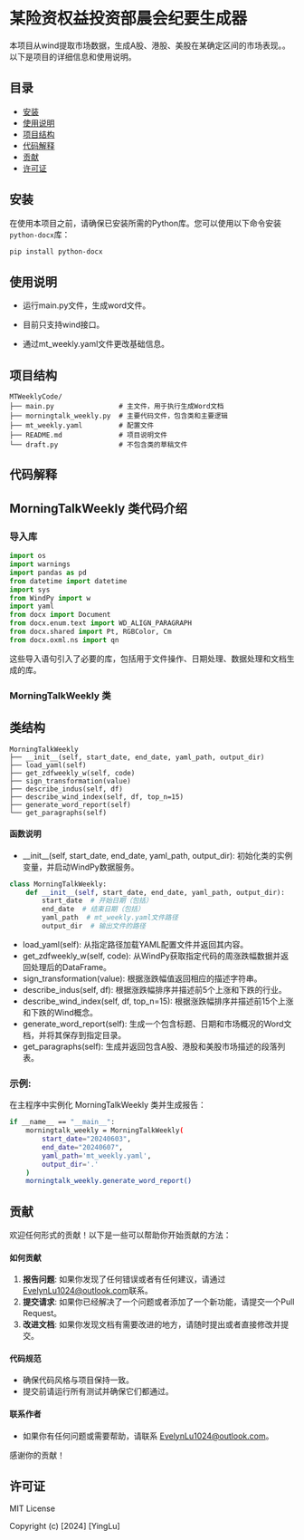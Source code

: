# 某险资权益投资部晨会纪要生成器

本项目从wind提取市场数据，生成A股、港股、美股在某确定区间的市场表现。。以下是项目的详细信息和使用说明。

## 目录

- [安装](#dump_az)
- [使用说明](#dump_sysm)
- [项目结构](#dump_xmjg)
- [代码解释](#dump_dmjs)
- [贡献](#dump_gx)
- [许可证](#dump_xkz)

## <span id=dump_az>安装</span>

在使用本项目之前，请确保已安装所需的Python库。您可以使用以下命令安装`python-docx`库：

```bash
pip install python-docx
```

## <span id=dump_sysm>使用说明</span>

- 运行main.py文件，生成word文件。

- 目前只支持wind接口。

- 通过mt_weekly.yaml文件更改基础信息。

## <span id=dump_xmjg>项目结构</span>

```plaintext
MTWeeklyCode/
├── main.py                # 主文件，用于执行生成Word文档
├── morningtalk_weekly.py  # 主要代码文件，包含类和主要逻辑
├── mt_weekly.yaml         # 配置文件
├── README.md              # 项目说明文件
└── draft.py               # 不包含类的草稿文件
```
## <span id=dump_dmjs>代码解释</span>

## MorningTalkWeekly 类代码介绍

### 导入库

```python
import os
import warnings
import pandas as pd
from datetime import datetime
import sys
from WindPy import w
import yaml
from docx import Document
from docx.enum.text import WD_ALIGN_PARAGRAPH
from docx.shared import Pt, RGBColor, Cm
from docx.oxml.ns import qn
```
这些导入语句引入了必要的库，包括用于文件操作、日期处理、数据处理和文档生成的库。

### MorningTalkWeekly 类
## 类结构

```plaintext
MorningTalkWeekly
├── __init__(self, start_date, end_date, yaml_path, output_dir)
├── load_yaml(self)
├── get_zdfweekly_w(self, code)
├── sign_transformation(value)
├── describe_indus(self, df)
├── describe_wind_index(self, df, top_n=15)
├── generate_word_report(self)
└── get_paragraphs(self)
```
#### 函数说明
- \_\_init\_\_(self, start_date, end_date, yaml_path, output_dir): 初始化类的实例变量，并启动WindPy数据服务。

```python
class MorningTalkWeekly:
    def __init__(self, start_date, end_date, yaml_path, output_dir):
        start_date  # 开始日期（包括）
        end_date  # 结束日期（包括）
        yaml_path  # mt_weekly.yaml文件路径
        output_dir  # 输出文件的路径
```

- load_yaml(self): 从指定路径加载YAML配置文件并返回其内容。
- get_zdfweekly_w(self, code): 从WindPy获取指定代码的周涨跌幅数据并返回处理后的DataFrame。
- sign_transformation(value): 根据涨跌幅值返回相应的描述字符串。
- describe_indus(self, df): 根据涨跌幅排序并描述前5个上涨和下跌的行业。
- describe_wind_index(self, df, top_n=15): 根据涨跌幅排序并描述前15个上涨和下跌的Wind概念。
- generate_word_report(self): 生成一个包含标题、日期和市场概况的Word文档，并将其保存到指定目录。
- get_paragraphs(self): 生成并返回包含A股、港股和美股市场描述的段落列表。



### 示例:
在主程序中实例化 MorningTalkWeekly 类并生成报告：

```bash
if __name__ == "__main__":
    morningtalk_weekly = MorningTalkWeekly(
        start_date="20240603",
        end_date="20240607",
        yaml_path='mt_weekly.yaml',
        output_dir='.'
    )
    morningtalk_weekly.generate_word_report()
```

## <span id=dump_gx> 贡献</span>
欢迎任何形式的贡献！以下是一些可以帮助你开始贡献的方法：

#### 如何贡献

1. **报告问题**: 如果你发现了任何错误或者有任何建议，请通过[EvelynLu1024@outlook.com](EvelynLu1024@outlook.com)联系。
2. **提交请求**: 如果你已经解决了一个问题或者添加了一个新功能，请提交一个Pull Request。
3. **改进文档**: 如果你发现文档有需要改进的地方，请随时提出或者直接修改并提交。

#### 代码规范

- 确保代码风格与项目保持一致。
- 提交前请运行所有测试并确保它们都通过。

#### 联系作者

- 如果你有任何问题或需要帮助，请联系 [EvelynLu1024@outlook.com](EvelynLu1024@outlook.com)。

感谢你的贡献！


## <span id=dump_xkz> 许可证</span>
MIT License

Copyright (c) [2024] [YingLu]